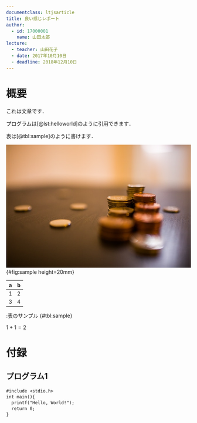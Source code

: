 ```yaml
---
documentclass: ltjsarticle
title: 良い感じレポート
author:
  - id: 17000001
    name: 山田太郎
lecture:
  - teacher: 山田花子
  - date: 2017年10月10日
  - deadline: 2018年12月10日
---
```

# 概要
これは文章です．

プログラムは[@lst:helloworld]のように引用できます．

表は[@tbl:sample]のように書けます．

![図も挿入できます．[^fig]](sample.png){#fig:sample height=20mm}

[^fig]: 脚注です．

|a|b|
|-|-|
|1|2|
|3|4|

:表のサンプル {#tbl:sample}


$1 + 1 = 2$

# 付録
## プログラム1
``` {label=lst:helloworld .numberLines caption="Hello World" .listings}
#include <stdio.h>
int main(){
  printf("Hello, World!");
  return 0;
}
```
